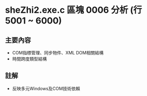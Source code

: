 # sheZhi2.exe.c 區塊 0006 分析 (行 5001 ~ 6000)

## 主要內容
- COM指標管理、同步物件、XML DOM相關結構
- 時間跨度類型結構

## 註解
- 反映多元Windows及COM技術依賴
